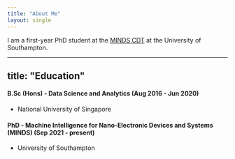```yaml
---
title: "About Me"
layout: single
---
```


I am a first-year PhD student at the [MINDS CDT](https://www.mindscdt.southampton.ac.uk) at the University of Southampton. 

---
title: "Education"
---

#### B.Sc (Hons) - Data Science and Analytics  (Aug 2016 - Jun 2020)
* National University of Singapore

#### PhD - Machine Intelligence for Nano-Electronic Devices and Systems (MINDS) (Sep 2021 - present)
* University of Southampton

